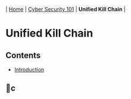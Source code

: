 | [Home](../README.md) | [Cyber Security 101](../README.md#cyber-security-101) | **Unified Kill Chain** |

# Unified Kill Chain

## Contents

- [Introduction](#introduction)



## 📘c

